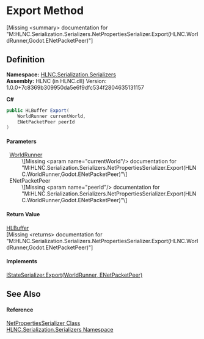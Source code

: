 # Export Method


\[Missing &lt;summary&gt; documentation for "M:HLNC.Serialization.Serializers.NetPropertiesSerializer.Export(HLNC.WorldRunner,Godot.ENetPacketPeer)"\]



## Definition
**Namespace:** <a href="N_HLNC_Serialization_Serializers">HLNC.Serialization.Serializers</a>  
**Assembly:** HLNC (in HLNC.dll) Version: 1.0.0+7c8369b309950da5e6f9dfc534f2804635131157

**C#**
``` C#
public HLBuffer Export(
	WorldRunner currentWorld,
	ENetPacketPeer peerId
)
```



#### Parameters
<dl><dt>  <a href="T_HLNC_WorldRunner">WorldRunner</a></dt><dd>\[Missing &lt;param name="currentWorld"/&gt; documentation for "M:HLNC.Serialization.Serializers.NetPropertiesSerializer.Export(HLNC.WorldRunner,Godot.ENetPacketPeer)"\]</dd><dt>  ENetPacketPeer</dt><dd>\[Missing &lt;param name="peerId"/&gt; documentation for "M:HLNC.Serialization.Serializers.NetPropertiesSerializer.Export(HLNC.WorldRunner,Godot.ENetPacketPeer)"\]</dd></dl>

#### Return Value
<a href="T_HLNC_Serialization_HLBuffer">HLBuffer</a>  
\[Missing &lt;returns&gt; documentation for "M:HLNC.Serialization.Serializers.NetPropertiesSerializer.Export(HLNC.WorldRunner,Godot.ENetPacketPeer)"\]

#### Implements
<a href="M_HLNC_Serialization_Serializers_IStateSerializer_Export">IStateSerializer.Export(WorldRunner, ENetPacketPeer)</a>  


## See Also


#### Reference
<a href="T_HLNC_Serialization_Serializers_NetPropertiesSerializer">NetPropertiesSerializer Class</a>  
<a href="N_HLNC_Serialization_Serializers">HLNC.Serialization.Serializers Namespace</a>  

